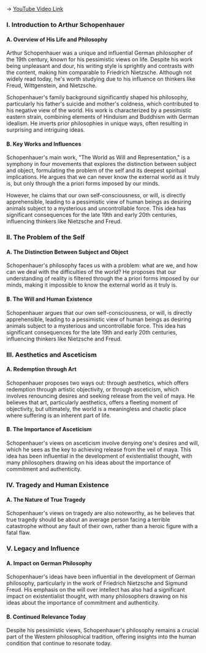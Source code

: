 -> [YouTube Video Link](https://www.youtube.com/watch?v=s-Ij9EvjFeU&list=PL30RAv-0lkxGh5iMfRmZV8wEVeN50K06X&index=32&pp=iAQB)

### I. Introduction to Arthur Schopenhauer
#### A. Overview of His Life and Philosophy

Arthur Schopenhauer was a unique and influential German philosopher of the 19th century, known for his pessimistic views on life. Despite his work being unpleasant and dour, his writing style is sprightly and contrasts with the content, making him comparable to Friedrich Nietzsche. Although not widely read today, he's worth studying due to his influence on thinkers like Freud, Wittgenstein, and Nietzsche.

Schopenhauer's family background significantly shaped his philosophy, particularly his father's suicide and mother's coldness, which contributed to his negative view of the world. His work is characterized by a pessimistic eastern strain, combining elements of Hinduism and Buddhism with German idealism. He inverts prior philosophies in unique ways, often resulting in surprising and intriguing ideas.

#### B. Key Works and Influences

Schopenhauer's main work, "The World as Will and Representation," is a symphony in four movements that explores the distinction between subject and object, formulating the problem of the self and its deepest spiritual implications. He argues that we can never know the external world as it truly is, but only through the a priori forms imposed by our minds.

However, he claims that our own self-consciousness, or will, is directly apprehensible, leading to a pessimistic view of human beings as desiring animals subject to a mysterious and uncontrollable force. This idea has significant consequences for the late 19th and early 20th centuries, influencing thinkers like Nietzsche and Freud.

### II. The Problem of the Self
#### A. The Distinction Between Subject and Object

Schopenhauer's philosophy faces us with a problem: what are we, and how can we deal with the difficulties of the world? He proposes that our understanding of reality is filtered through the a priori forms imposed by our minds, making it impossible to know the external world as it truly is.

#### B. The Will and Human Existence

Schopenhauer argues that our own self-consciousness, or will, is directly apprehensible, leading to a pessimistic view of human beings as desiring animals subject to a mysterious and uncontrollable force. This idea has significant consequences for the late 19th and early 20th centuries, influencing thinkers like Nietzsche and Freud.

### III. Aesthetics and Asceticism
#### A. Redemption through Art

Schopenhauer proposes two ways out: through aesthetics, which offers redemption through artistic objectivity, or through asceticism, which involves renouncing desires and seeking release from the veil of maya. He believes that art, particularly aesthetics, offers a fleeting moment of objectivity, but ultimately, the world is a meaningless and chaotic place where suffering is an inherent part of life.

#### B. The Importance of Asceticism

Schopenhauer's views on asceticism involve denying one's desires and will, which he sees as the key to achieving release from the veil of maya. This idea has been influential in the development of existentialist thought, with many philosophers drawing on his ideas about the importance of commitment and authenticity.

### IV. Tragedy and Human Existence
#### A. The Nature of True Tragedy

Schopenhauer's views on tragedy are also noteworthy, as he believes that true tragedy should be about an average person facing a terrible catastrophe without any fault of their own, rather than a heroic figure with a fatal flaw.

### V. Legacy and Influence
#### A. Impact on German Philosophy

Schopenhauer's ideas have been influential in the development of German philosophy, particularly in the work of Friedrich Nietzsche and Sigmund Freud. His emphasis on the will over intellect has also had a significant impact on existentialist thought, with many philosophers drawing on his ideas about the importance of commitment and authenticity.

#### B. Continued Relevance Today

Despite his pessimistic views, Schopenhauer's philosophy remains a crucial part of the Western philosophical tradition, offering insights into the human condition that continue to resonate today.
